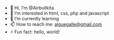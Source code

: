 
- 👋 Hi, I’m @Airbullkita
- 👀 I’m interested in html, css, php and javascript
- 🌱 I’m currently learning 
- 📫 How to reach me: alguegalle@gmail.com
- ⚡ Fun fact:   hello, world!

<!---
Airbullkita/Airbullkita is a ✨ special ✨ repository because its `README.md` (this file) appears on your GitHub profile.
You can click the Preview link to take a look at your changes.
--->
